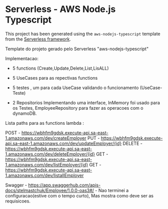 # Serverless - AWS Node.js Typescript

This project has been generated using the `aws-nodejs-typescript` template from the [Serverless framework](https://www.serverless.com/).


Template do projeto gerado pelo Serverless "aws-nodejs-typescript"

Implementacao:

- 5 functions (Create,Update,Delete,List,LisALL)

- 5 UseCases para as repectivas functions 

- 5 testes , um para cada UseCase validando o funcionamento (UseCase-Teste)

- 2 Repositorios Implementando uma interface, InMemory foi usado para os Testes, EmployeeRepository para fazer as operacoes com o dynamoDB.


Lista paths para as functions lambda :

  POST - https://wbhfm9gdsk.execute-api.sa-east-1.amazonaws.com/dev/createEmployer
  PUT - https://wbhfm9gdsk.execute-api.sa-east-1.amazonaws.com/dev/updateEmployer/{id}
  DELETE - https://wbhfm9gdsk.execute-api.sa-east-1.amazonaws.com/dev/deleteEmployer/{id}
  GET - https://wbhfm9gdsk.execute-api.sa-east-1.amazonaws.com/dev/listEmployer/{id}
  GET - https://wbhfm9gdsk.execute-api.sa-east-1.amazonaws.com/dev/listallEmployer


Swagger - https://app.swaggerhub.com/apis-docs/stelmastchuk/Employee/1.0.0-oas3#/  - Nao terminei a configuracao(estive com o tempo curto), Mas mostra como deve ser as requisicoes.














